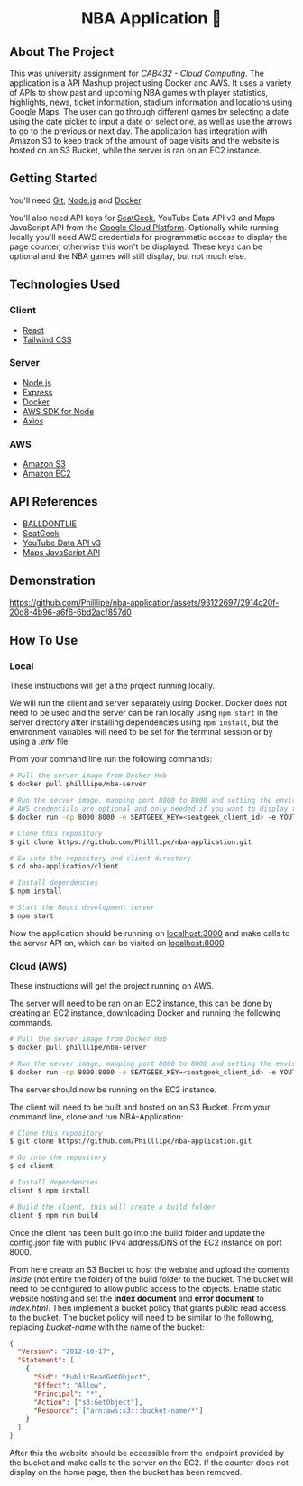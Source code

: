 <h1 align="center">NBA Application 🏀</h1>

## About The Project

This was university assignment for _CAB432 - Cloud Computing_. The application is a API Mashup project using Docker and AWS. It uses a variety of APIs to show past and upcoming NBA games with player statistics, highlights, news, ticket information, stadium information and locations using Google Maps. The user can go through different games by selecting a date using the date picker to input a date or select one, as well as use the arrows to go to the previous or next day. The application has integration with Amazon S3 to keep track of the amount of page visits and the website is hosted on an S3 Bucket, while the server is ran on an EC2 instance.

## Getting Started

You'll need [Git](https://git-scm.com), [Node.js](https://nodejs.org/en/download/) and [Docker](https://docs.docker.com/get-docker/).

You'll also need API keys for [SeatGeek](https://platform.seatgeek.com/), YouTube Data API v3 and Maps JavaScript API from the [Google Cloud Platform](https://console.cloud.google.com/). Optionally while running locally you'll need AWS credentials for programmatic access to display the page counter, otherwise this won't be displayed. These keys can be optional and the NBA games will still display, but not much else.

## Technologies Used

### Client

- [React](https://reactjs.org/)
- [Tailwind CSS](https://tailwindcss.com/)

### Server

- [Node.js](https://nodejs.org/en/)
- [Express](https://expressjs.com/)
- [Docker](https://www.docker.com/)
- [AWS SDK for Node](https://aws.amazon.com/sdk-for-node-js/)
- [Axios](https://axios-http.com/docs/intro)

### AWS

- [Amazon S3](https://aws.amazon.com/s3/)
- [Amazon EC2](https://aws.amazon.com/ec2/)

## API References

- [BALLDONTLIE](https://www.balldontlie.io/)
- [SeatGeek](https://platform.seatgeek.com/)
- [YouTube Data API v3](https://developers.google.com/youtube/v3)
- [Maps JavaScript API](https://developers.google.com/maps/documentation/javascript/overview)

## Demonstration 
https://github.com/Philllipe/nba-application/assets/93122697/2914c20f-20d8-4b96-a6f6-6bd2acf857d0

## How To Use

### Local

These instructions will get a the project running locally.

We will run the client and server separately using Docker. Docker does not need to be used and the server can be ran locally using `npm start` in the server directory after installing dependencies using `npm install`, but the environment variables will need to be set for the terminal session or by using a _.env_ file.

From your command line run the following commands:

```bash
# Pull the server image from Docker Hub
$ docker pull philllipe/nba-server

# Run the server image, mapping port 8000 to 8000 and setting the environment variables
# AWS credentials are optional and only needed if you want to display the page counter
$ docker run -dp 8000:8000 -e SEATGEEK_KEY=<seatgeek_client_id> -e YOUTUBE_KEY=<youtube_api_key> -e MAPS_KEY=<google_maps_api_key> philllipe/nba-server

# Clone this repository
$ git clone https://github.com/Philllipe/nba-application.git

# Go into the repository and client directory
$ cd nba-application/client

# Install dependencies
$ npm install

# Start the React development server
$ npm start
```

Now the application should be running on [localhost:3000](http://localhost:3000/) and make calls to the server API on, which can be visited on [localhost:8000](http://localhost:8000).

### Cloud (AWS)

These instructions will get the project running on AWS.

The server will need to be ran on an EC2 instance, this can be done by creating an EC2 instance, downloading Docker and running the following commands.

```bash
# Pull the server image from Docker Hub
$ docker pull philllipe/nba-server

# Run the server image, mapping port 8000 to 8000 and setting the environment variables
$ docker run -dp 8000:8000 -e SEATGEEK_KEY=<seatgeek_client_id> -e YOUTUBE_KEY=<youtube_api_key> -e MAPS_KEY=<google_maps_api_key> philllipe/nba-server
```

The server should now be running on the EC2 instance.

The client will need to be built and hosted on an S3 Bucket. From your command line, clone and run NBA-Application:

```bash
# Clone this repository
$ git clone https://github.com/Philllipe/nba-application.git

# Go into the repository
$ cd client

# Install dependencies
client $ npm install

# Build the client, this will create a build folder
client $ npm run build
```

Once the client has been built go into the build folder and update the config.json file with public IPv4 address/DNS of the EC2 instance on port 8000.

From here create an S3 Bucket to host the website and upload the contents _inside_ (not entire the folder) of the build folder to the bucket. The bucket will need to be configured to allow public access to the objects. Enable static website hosting and set the **index document** and **error document** to _index.html_. Then implement a bucket policy that grants public read access to the bucket. The bucket policy will need to be similar to the following, replacing _bucket-name_ with the name of the bucket:

```json
{
  "Version": "2012-10-17",
  "Statement": [
    {
      "Sid": "PublicReadGetObject",
      "Effect": "Allow",
      "Principal": "*",
      "Action": ["s3:GetObject"],
      "Resource": ["arn:aws:s3:::bucket-name/*"]
    }
  ]
}
```

After this the website should be accessible from the endpoint provided by the bucket and make calls to the server on the EC2. If the counter does not display on the home page, then the bucket has been removed.
